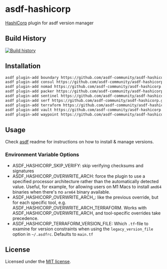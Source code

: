 # asdf-hashicorp

[HashiCorp](https://www.hashicorp.com) plugin for asdf version manager

## Build History

[![Build history](https://buildstats.info/github/chart/asdf-community/asdf-hashicorp?branch=master)](https://github.com/asdf-community/asdf-hashicorp/actions)

## Installation

```bash
asdf plugin-add boundary https://github.com/asdf-community/asdf-hashicorp.git
asdf plugin-add consul https://github.com/asdf-community/asdf-hashicorp.git
asdf plugin-add nomad https://github.com/asdf-community/asdf-hashicorp.git
asdf plugin-add packer https://github.com/asdf-community/asdf-hashicorp.git
asdf plugin-add sentinel https://github.com/asdf-community/asdf-hashicorp.git
asdf plugin-add serf https://github.com/asdf-community/asdf-hashicorp.git
asdf plugin-add terraform https://github.com/asdf-community/asdf-hashicorp.git
asdf plugin-add vault https://github.com/asdf-community/asdf-hashicorp.git
asdf plugin-add waypoint https://github.com/asdf-community/asdf-hashicorp.git
```

## Usage

Check [asdf](https://github.com/asdf-vm/asdf) readme for instructions on how to
install & manage versions.

### Environment Variable Options
- ASDF_HASHICORP_SKIP_VERIFY: skip verifying checksums and signatures
- ASDF_HASHICORP_OVERWRITE_ARCH: force the plugin to use a specified processor architecture rather than the automatically detected value. Useful, for example, for allowing users on M1 Macs to install `amd64` binaries when there's no `arm64` binary available.
- ASDF_HASHICORP_OVERWRITE_ARCH_<specific tool>: like the previous override, but for each specific tool, e.g. ASDF_HASHICORP_OVERWRITE_ARCH_TERRAFORM. Works with ASDF_HASHICORP_OVERWRITE_ARCH, and tool-specific overrides take precedence.
- ASDF_HASHICORP_TERRAFORM_VERSION_FILE: Which `.tf`-file to examine for version constraints when using the `legacy_version_file` option in `~/.asdfrc`. Defaults to `main.tf`

## License

Licensed under the
[MIT license](https://github.com/asdf-community/asdf-hashicorp/blob/master/LICENSE).
